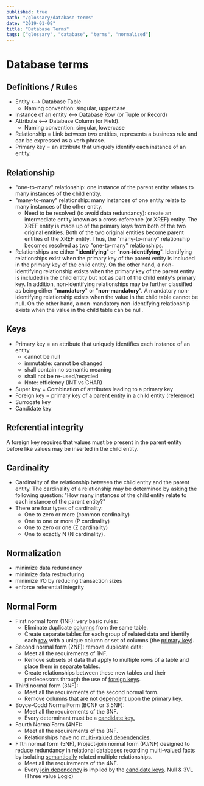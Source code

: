 ```yaml
---
published: true
path: "/glossary/database-terms"
date: "2019-01-08"
title: "Database Terms"
tags: ["glossary", "database", "terms", "normalized"]
---
```


# Database terms

## Definitions / Rules

- Entity <--> Database Table
  - Naming convention: singular, uppercase
- Instance of an entity <--> Database Row (or Tuple or Record)
- Attribute <--> Database Column (or Field).
  - Naming convention: singular, lowercase
- Relationship = Link between two entities, represents a business rule and can be expressed as a verb phrase.
- Primary key = an attribute that uniquely identify each instance of an entity.

## Relationship

- "one-to-many" relationship: one instance of the parent entity relates to many instances of the child entity.
- "many-to-many" relationship: many instances of one entity relate to many instances of the other entity.
  - Need to be resolved (to avoid data redundancy): create an intermediate entity known as a cross-reference (or XREF) entity. The XREF entity is made up of the primary keys from both of the two original entities. Both of the two original entities become parent entities of the XREF entity. Thus, the "many-to-many" relationship becomes resolved as two "one-to-many" relationships.
- Relationships are either "**identifying**" or "**non-identifying**". Identifying relationships exist when the primary key of the parent entity is included in the primary key of the child entity. On the other hand, a non-identifying relationship exists when the primary key of the parent entity is included in the child entity but not as part of the child entity's primary key. In addition, non-identifying relationships may be further classified as being either "**mandatory**" or "**non-mandatory**". A mandatory non-identifying relationship exists when the value in the child table cannot be null. On the other hand, a non-mandatory non-identifying relationship exists when the value in the child table can be null.

## Keys

- Primary key = an attribute that uniquely identifies each instance of an entity.
  - cannot be null
  - immutable: cannot be changed
  - shall contain no semantic meaning
  - shall not be re-used/recycled
  - Note: efficiency (INT vs CHAR)
- Super key = Combination of attributes leading to a primary key
- Foreign key = primary key of a parent entity in a child entity (reference)
- Surrogate key
- Candidate key

## Referential integrity

A foreign key requires that values must be present in the parent entity before like values may be inserted in the child entity.

## Cardinality

- Cardinality of the relationship between the child entity and the parent entity. The cardinality of a relationship may be determined by asking the following question: "How many instances of the child entity relate to each instance of the parent entity?"
- There are four types of cardinality:
  - One to zero or more (common cardinality)
  - One to one or more (P cardinality)
  - One to zero or one (Z cardinality)
  - One to exactly N (N cardinality).

## Normalization

- minimize data redundancy
- minimize data restructuring
- minimize I/O by reducing transaction sizes
- enforce referential integrity

## Normal Form

- First normal form (1NF): very basic rules:
  - Eliminate duplicate [columns](http://databases.about.com/library/glossary/bldef-column.htm) from the same table.
  - Create separate tables for each group of related data and identify each [row](http://databases.about.com/library/glossary/bldef-row.htm) with a unique column or set of columns (the [primary key](http://databases.about.com/library/glossary/bldef-primarykey.htm)).
- Second normal form (2NF): remove duplicate data:
  - Meet all the requirements of 1NF.
  - Remove subsets of data that apply to multiple rows of a table and place them in separate tables.
  - Create relationships between these new tables and their predecessors through the use of [foreign keys](http://databases.about.com/library/glossary/bldef-foreignkey.htm).
- Third normal form (3NF):
  - Meet all the requirements of the second normal form.
  - Remove columns that are not [dependent](http://databases.about.com/od/specificproducts/a/Database-Dependency.htm) upon the primary key.
- Boyce-Codd NormalForm (BCNF or 3.5NF):
  - Meet all the requirements of the 3NF.
  - Every determinant must be a [candidate key.](http://databases.about.com/cs/specificproducts/g/candidate.htm)
- Fourth NormalForm (4NF):
  - Meet all the requirements of the 3NF.
  - Relationships have no [multi-valued dependencies](http://databases.about.com/od/specificproducts/g/multivalued-dependency.htm).
- Fifth normal form (5NF), Project-join normal form (PJ/NF) designed to reduce redundancy in relational databases recording multi-valued facts by isolating [semantically](http://en.wikipedia.org/wiki/Semantically) related multiple relationships.
  - Meet all the requirements of the 4NF.
  - Every [join dependency](http://en.wikipedia.org/wiki/Join_dependency) is implied by the [candidate keys](http://en.wikipedia.org/wiki/Candidate_key).
Null & 3VL (Three value Logic)
